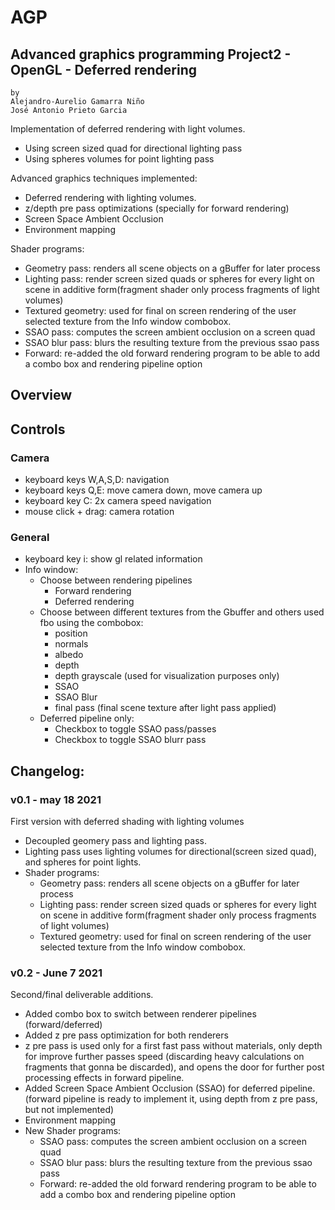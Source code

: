# AGP
## Advanced graphics programming Project2 - OpenGL - Deferred rendering
    by 
    Alejandro-Aurelio Gamarra Niño 
    José Antonio Prieto Garcia
    
Implementation of deferred rendering with light volumes.
- Using screen sized quad for directional lighting pass
- Using spheres volumes for point lighting pass

Advanced graphics techniques implemented:
- Deferred rendering with lighting volumes.
- z/depth pre pass optimizations (specially for forward rendering)
- Screen Space Ambient Occlusion
- Environment mapping

Shader programs:
- Geometry pass: renders all scene objects on a gBuffer for later process
- Lighting pass: render screen sized quads or spheres for every light on scene in additive form(fragment shader only process fragments of light volumes)
- Textured geometry: used for final on screen rendering of the user selected texture from the Info window combobox.
- SSAO pass: computes the screen ambient occlusion on a screen quad
- SSAO blur pass: blurs the resulting texture from the previous ssao pass
- Forward: re-added the old forward rendering program to be able to add a combo box and rendering pipeline option

## Overview

## Controls
### Camera
- keyboard keys W,A,S,D: navigation
- keyboard keys Q,E: move camera down, move camera up
- keyboard key C: 2x camera speed navigation
- mouse click + drag: camera rotation
### General
- keyboard key i: show gl related information
- Info window:
    - Choose between rendering pipelines
        - Forward rendering
        - Deferred rendering
    - Choose between different textures from the Gbuffer and others used fbo using the combobox:
        - position
        - normals
        - albedo
        - depth
        - depth grayscale (used for visualization purposes only)
        - SSAO
        - SSAO Blur
        - final pass (final scene texture after light pass applied)
    - Deferred pipeline only:
        - Checkbox to toggle SSAO pass/passes
        - Checkbox to toggle SSAO blurr pass
## Changelog:
### v0.1 - may 18 2021
First version with deferred shading with lighting volumes
- Decoupled geomery pass and lighting pass.
- Lighting pass uses lighting volumes for directional(screen sized quad), and spheres for point lights.
- Shader programs: 
    - Geometry pass: renders all scene objects on a gBuffer for later process
    - Lighting pass: render screen sized quads or spheres for every light on scene in additive form(fragment shader only process fragments of light volumes)
    - Textured geometry: used for final on screen rendering of the user selected texture from the Info window combobox.
### v0.2 - June 7 2021
Second/final deliverable additions.
- Added combo box to switch between renderer pipelines (forward/deferred)
- Added z pre pass optimization for both renderers
- z pre pass is used only for a first fast pass without materials, only depth for improve further passes speed (discarding heavy calculations on fragments that gonna be discarded), and opens the door for further post processing effects in forward pipeline.
- Added Screen Space Ambient Occlusion (SSAO) for deferred pipeline. (forward pipeline is ready to implement it, using depth from z pre pass, but not implemented)
- Environment mapping
- New Shader programs:
   - SSAO pass: computes the screen ambient occlusion on a screen quad
   - SSAO blur pass: blurs the resulting texture from the previous ssao pass
   - Forward: re-added the old forward rendering program to be able to add a combo box and rendering pipeline option
 
